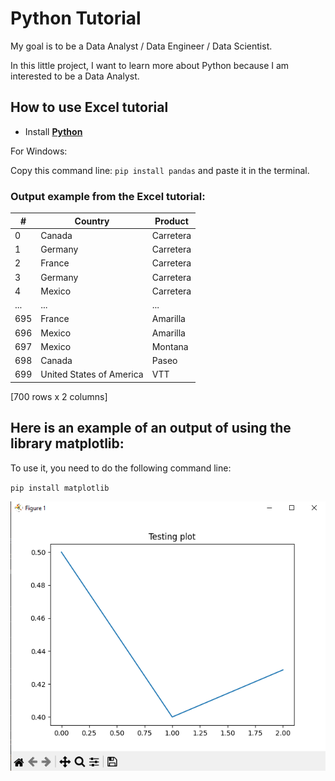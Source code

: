 # Python Tutorial

My goal is to be a Data Analyst / Data Engineer / Data Scientist.

In this little project, I want to learn more about Python because I am interested to be a Data Analyst.

## How to use Excel tutorial

- Install [**Python**](https://www.python.org/)

For Windows:

Copy this command line: `pip install pandas` and paste it in the terminal.

### Output example from the Excel tutorial:

|   #   |     Country             |   Product   |
|-------|------------------------|-------------|
|   0   |        Canada           |  Carretera  |
|   1   |        Germany          |  Carretera  |
|   2   |        France           |  Carretera  |
|   3   |        Germany          |  Carretera  |
|   4   |        Mexico           |  Carretera  |
|  ...  |          ...            |     ...     |
|  695  |        France           |  Amarilla   |
|  696  |        Mexico           |  Amarilla   |
|  697  |        Mexico           |  Montana    |
|  698  |        Canada           |  Paseo      |
|  699  |  United States of America |  VTT      |

[700 rows x 2 columns]

## Here is an example of an output of using the library matplotlib:

To use it, you need to do the following command line:

`pip install matplotlib`

![matplotlib](https://github.com/TheRealiPaul/Tutorial.py/blob/main/files/Matploblib_test.png)
